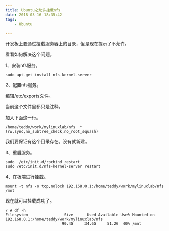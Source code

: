 ```yaml
---
title: Ubuntu之允许挂载nfs
date: 2018-03-16 18:35:42
tags:
	- Ubuntu

---
```




开发板上要通过挂载服务器上的目录，但是现在提示了不允许。

看看如何解决这个问题。

1、安装nfs服务。

```
sudo apt-get install nfs-kernel-server
```

2、配置nfs服务。

编辑/etc/exports文件。

当前这个文件里都只是注释。

加入下面这一行。

```
/home/teddy/work/mylinuxlab/nfs  *(rw,sync,no_subtree_check,no_root_squash)
```

我们要保证有这个目录存在。没有就新建。

3、重启服务。

```
sudo  /etc/init.d/rpcbind restart 
sudo /etc/init.d/nfs-kernel-server restart 
```

4、在板端进行挂载。

```
mount -t nfs -o tcp,nolock 192.168.0.1:/home/teddy/work/mylinuxlab/nfs  /mnt
```

现在就可以挂载成功了。

```
/ # df -h
Filesystem                Size      Used Available Use% Mounted on
192.168.0.1:/home/teddy/work/mylinuxlab/nfs
                         90.4G     34.6G     51.2G  40% /mnt
```





